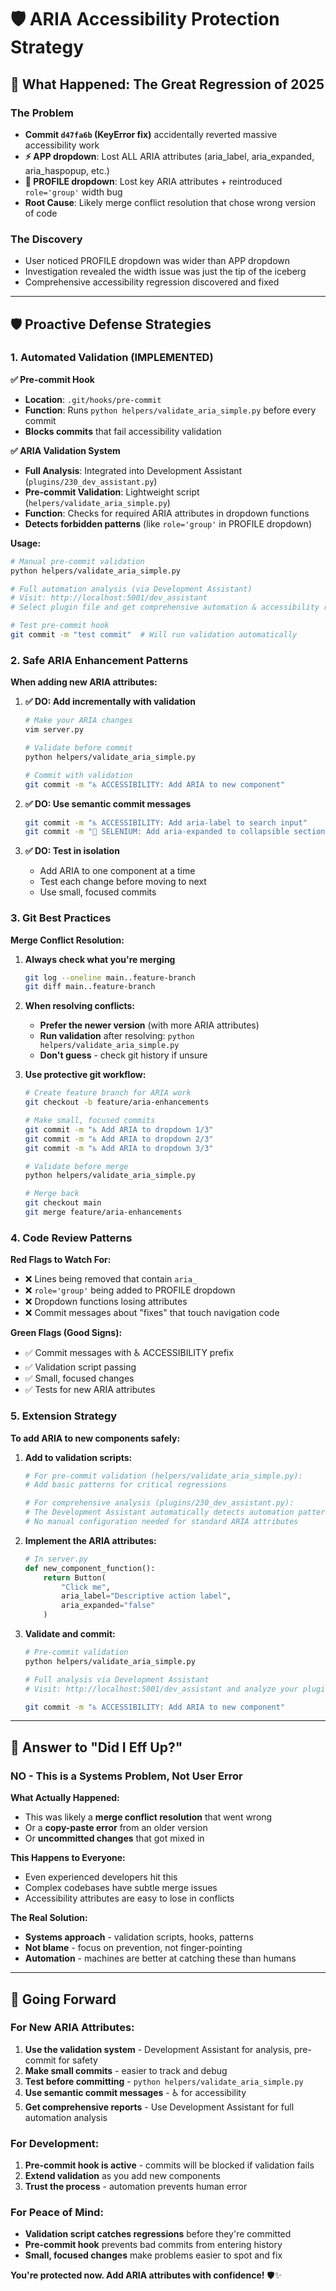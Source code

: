 # 🛡️ ARIA Accessibility Protection Strategy

## 🚨 **What Happened: The Great Regression of 2025**

### **The Problem**
- **Commit `d47fa6b` (KeyError fix)** accidentally reverted massive accessibility work
- **⚡ APP dropdown**: Lost ALL ARIA attributes (aria_label, aria_expanded, aria_haspopup, etc.)
- **👤 PROFILE dropdown**: Lost key ARIA attributes + reintroduced `role='group'` width bug
- **Root Cause**: Likely merge conflict resolution that chose wrong version of code

### **The Discovery**
- User noticed PROFILE dropdown was wider than APP dropdown
- Investigation revealed the width issue was just the tip of the iceberg
- Comprehensive accessibility regression discovered and fixed

---

## 🛡️ **Proactive Defense Strategies**

### **1. Automated Validation (IMPLEMENTED)**

**✅ Pre-commit Hook**
- **Location**: `.git/hooks/pre-commit`  
- **Function**: Runs `python helpers/validate_aria_simple.py` before every commit
- **Blocks commits** that fail accessibility validation

**✅ ARIA Validation System**
- **Full Analysis**: Integrated into Development Assistant (`plugins/230_dev_assistant.py`)
- **Pre-commit Validation**: Lightweight script (`helpers/validate_aria_simple.py`)
- **Function**: Checks for required ARIA attributes in dropdown functions
- **Detects forbidden patterns** (like `role='group'` in PROFILE dropdown)

**Usage:**
```bash
# Manual pre-commit validation
python helpers/validate_aria_simple.py

# Full automation analysis (via Development Assistant)
# Visit: http://localhost:5001/dev_assistant
# Select plugin file and get comprehensive automation & accessibility report

# Test pre-commit hook
git commit -m "test commit"  # Will run validation automatically
```

### **2. Safe ARIA Enhancement Patterns**

**When adding new ARIA attributes:**

1. **✅ DO: Add incrementally with validation**
   ```bash
   # Make your ARIA changes
   vim server.py
   
   # Validate before commit
   python helpers/validate_aria_simple.py
   
   # Commit with validation
   git commit -m "♿ ACCESSIBILITY: Add ARIA to new component"
   ```

2. **✅ DO: Use semantic commit messages**
   ```bash
   git commit -m "♿ ACCESSIBILITY: Add aria-label to search input"
   git commit -m "🤖 SELENIUM: Add aria-expanded to collapsible sections"
   ```

3. **✅ DO: Test in isolation**
   - Add ARIA to one component at a time
   - Test each change before moving to next
   - Use small, focused commits

### **3. Git Best Practices**

**Merge Conflict Resolution:**
1. **Always check what you're merging**
   ```bash
   git log --oneline main..feature-branch
   git diff main..feature-branch
   ```

2. **When resolving conflicts:**
   - **Prefer the newer version** (with more ARIA attributes)
   - **Run validation** after resolving: `python helpers/validate_aria_simple.py`
   - **Don't guess** - check git history if unsure

3. **Use protective git workflow:**
   ```bash
   # Create feature branch for ARIA work
   git checkout -b feature/aria-enhancements
   
   # Make small, focused commits
   git commit -m "♿ Add ARIA to dropdown 1/3"
   git commit -m "♿ Add ARIA to dropdown 2/3"  
   git commit -m "♿ Add ARIA to dropdown 3/3"
   
   # Validate before merge
   python helpers/validate_aria_simple.py
   
   # Merge back
   git checkout main
   git merge feature/aria-enhancements
   ```

### **4. Code Review Patterns**

**Red Flags to Watch For:**
- ❌ Lines being removed that contain `aria_`
- ❌ `role='group'` being added to PROFILE dropdown
- ❌ Dropdown functions losing attributes
- ❌ Commit messages about "fixes" that touch navigation code

**Green Flags (Good Signs):**
- ✅ Commit messages with ♿ ACCESSIBILITY prefix
- ✅ Validation script passing
- ✅ Small, focused changes
- ✅ Tests for new ARIA attributes

### **5. Extension Strategy**

**To add ARIA to new components safely:**

1. **Add to validation scripts:**
   ```python
   # For pre-commit validation (helpers/validate_aria_simple.py):
   # Add basic patterns for critical regressions
   
   # For comprehensive analysis (plugins/230_dev_assistant.py):
   # The Development Assistant automatically detects automation patterns
   # No manual configuration needed for standard ARIA attributes
   ```

2. **Implement the ARIA attributes:**
   ```python
   # In server.py
   def new_component_function():
       return Button(
           "Click me",
           aria_label="Descriptive action label",
           aria_expanded="false"
       )
   ```

3. **Validate and commit:**
   ```bash
   # Pre-commit validation
   python helpers/validate_aria_simple.py
   
   # Full analysis via Development Assistant
   # Visit: http://localhost:5001/dev_assistant and analyze your plugin
   
   git commit -m "♿ ACCESSIBILITY: Add ARIA to new component"
   ```

---

## 🎯 **Answer to "Did I Eff Up?"**

### **NO - This is a Systems Problem, Not User Error**

**What Actually Happened:**
- This was likely a **merge conflict resolution** that went wrong
- Or a **copy-paste error** from an older version
- Or **uncommitted changes** that got mixed in

**This Happens to Everyone:**
- Even experienced developers hit this
- Complex codebases have subtle merge issues
- Accessibility attributes are easy to lose in conflicts

**The Real Solution:**
- **Systems approach** - validation scripts, hooks, patterns
- **Not blame** - focus on prevention, not finger-pointing
- **Automation** - machines are better at catching these than humans

---

## 🚀 **Going Forward**

### **For New ARIA Attributes:**
1. **Use the validation system** - Development Assistant for analysis, pre-commit for safety
2. **Make small commits** - easier to track and debug
3. **Test before committing** - `python helpers/validate_aria_simple.py`
4. **Use semantic commit messages** - ♿ for accessibility
5. **Get comprehensive reports** - Use Development Assistant for full automation analysis

### **For Development:**
1. **Pre-commit hook is active** - commits will be blocked if validation fails
2. **Extend validation** as you add new components
3. **Trust the process** - automation prevents human error

### **For Peace of Mind:**
- **Validation script catches regressions** before they're committed
- **Pre-commit hook** prevents bad commits from entering history
- **Small, focused changes** make problems easier to spot and fix

**You're protected now. Add ARIA attributes with confidence!** 🛡️✨ 